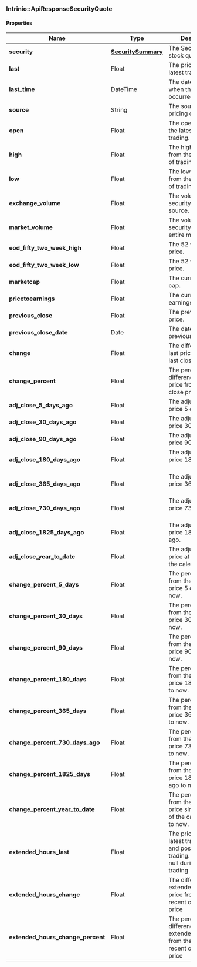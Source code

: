 

[//]: # (CLASS:Intrinio::ApiResponseSecurityQuote)

[//]: # (KIND:object)

### Intrinio::ApiResponseSecurityQuote

#### Properties

[//]: # (START_DEFINITION)

Name | Type | Description
------------ | ------------- | -------------
**security** | [**SecuritySummary**](SecuritySummary.md) | The Security of the stock quote &nbsp;
**last** | Float | The price of the latest trade &nbsp;
**last_time** | DateTime | The date and time when the last trade occurred. &nbsp;
**source** | String | The source of the pricing data. &nbsp;
**open** | Float | The open price from the latest day of trading. &nbsp;
**high** | Float | The highest price from the latest day of trading. &nbsp;
**low** | Float | The lowest price from the latest day of trading. &nbsp;
**exchange_volume** | Float | The volume of the security from the source. &nbsp;
**market_volume** | Float | The volume of the security for the entire market. &nbsp;
**eod_fifty_two_week_high** | Float | The 52 week high price. &nbsp;
**eod_fifty_two_week_low** | Float | The 52 week low price. &nbsp;
**marketcap** | Float | The current market cap. &nbsp;
**pricetoearnings** | Float | The current price to earnings. &nbsp;
**previous_close** | Float | The previous close price. &nbsp;
**previous_close_date** | Date | The date of the previous close. &nbsp;
**change** | Float | The difference in last price from the last close price &nbsp;
**change_percent** | Float | The percent difference in last price from the last close price &nbsp;
**adj_close_5_days_ago** | Float | The adjusted close price 5 days ago. &nbsp;
**adj_close_30_days_ago** | Float | The adjusted close price 30 days ago. &nbsp;
**adj_close_90_days_ago** | Float | The adjusted close price 90 days ago. &nbsp;
**adj_close_180_days_ago** | Float | The adjusted close price 180 days ago. &nbsp;
**adj_close_365_days_ago** | Float | The adjusted close price 365 days ago. &nbsp;
**adj_close_730_days_ago** | Float | The adjusted close price 730 days ago. &nbsp;
**adj_close_1825_days_ago** | Float | The adjusted close price 1825 days ago. &nbsp;
**adj_close_year_to_date** | Float | The adjusted close price at the start of the calendar year. &nbsp;
**change_percent_5_days** | Float | The percent change from the adjusted price 5 days ago to now. &nbsp;
**change_percent_30_days** | Float | The percent change from the adjusted price 30 days ago to now. &nbsp;
**change_percent_90_days** | Float | The percent change from the adjusted price 90 days ago to now. &nbsp;
**change_percent_180_days** | Float | The percent change from the adjusted price 180 days ago to now. &nbsp;
**change_percent_365_days** | Float | The percent change from the adjusted price 365 days ago to now. &nbsp;
**change_percent_730_days_ago** | Float | The percent change from the adjusted price 730 days ago to now. &nbsp;
**change_percent_1825_days** | Float | The percent change from the adjusted price 1825 days ago to now. &nbsp;
**change_percent_year_to_date** | Float | The percent change from the adjusted price since the start of the calendar year to now. &nbsp;
**extended_hours_last** | Float | The price of the latest trade in pre and post market trading.  Might be null during normal trading &nbsp;
**extended_hours_change** | Float | The difference in extended_hours_last price from most recent official close price &nbsp;
**extended_hours_change_percent** | Float | The percent difference in extended_hours_last from the most recent official close price &nbsp;

[//]: # (END_DEFINITION)


[//]: # (CONTAINED_CLASS:Intrinio::SecuritySummary)



